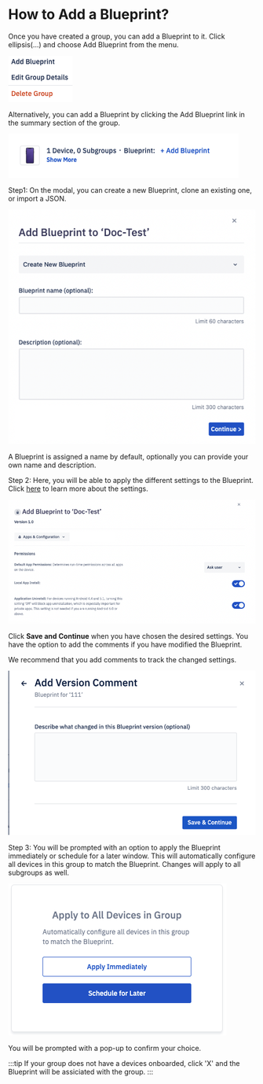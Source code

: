 # How to Add a Blueprint?

Once you have created a group, you can add a Blueprint to it. Click ellipsis(...) and choose Add Blueprint from the menu.

  

![](./images/addBlueprint/1-menu.png)

Alternatively, you can add a Blueprint by clicking the Add Blueprint link in the summary section of the group.

![](./images/addBlueprint/2-option.png)

Step1: On the modal, you can create a new Blueprint, clone an existing one, or import a JSON.

![](./images/addBlueprint/3-name.png)

A Blueprint is assigned a name by default, optionally you can provide your own name and description. 

<!-- By default, a Blueprint is unlocked. A locked Blueprint can be used to enforce the inheritance of settings across all subgroups. -->

  

Step 2: Here, you will be able to apply the different settings to the Blueprint. Click [here](./blueprint-settings.md) to learn more about the settings.

  

![](./images/addBlueprint/4-settings.png)

<!-- Note: You can also lock particular sections of the Blueprint settings. -->

 
Click **Save and Continue** when you have chosen the desired settings. You have the option to add the comments if you have modified the Blueprint.

We recommend that you add comments to track the changed settings.

![](./images/addBlueprint/5-comment.png)

  

Step 3: You will be prompted with an option to apply the Blueprint immediately or schedule for a later window. This will automatically configure all devices in this group to match the Blueprint. Changes will apply to all subgroups as well.

![](./images/addBlueprint/6-apply.png)

You will be prompted with a pop-up to confirm your choice.

:::tip
If your group does not have a devices onboarded, click 'X' and the Blueprint will be assiciated with the group. 
:::  

